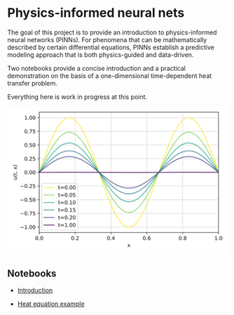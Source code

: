 # Physics-informed neural nets

The goal of this project is to provide an introduction to physics-informed neural networks (PINNs).
For phenomena that can be mathematically described by certain differential equations,
PINNs establish a predictive modeling approach that is both physics-guided and data-driven.

Two notebooks provide a concise introduction and a practical demonstration
on the basis of a one-dimensional time-dependent heat transfer problem.

Everything here is work in progress at this point.

![The exact solution of a 1D heat conduction problem](assets/solution.svg)


## Notebooks

- [Introduction](notebooks/intro.ipynb)

- [Heat equation example](notebooks/heat_equation_1d.ipynb)

